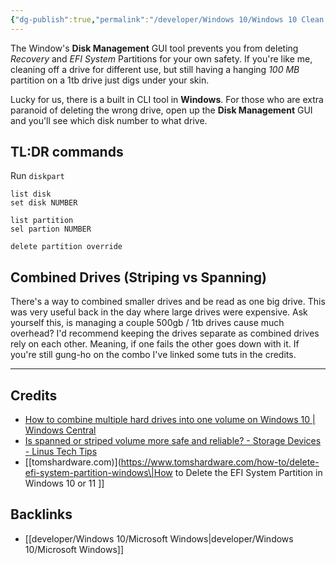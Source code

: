 ```yaml
---
{"dg-publish":true,"permalink":"/developer/Windows 10/Windows 10 Clean Drive of Recovery and EFI System Partitions/","noteIcon":""}
---
```


The Window's **Disk Management** GUI tool prevents you from deleting *Recovery* and *EFI System* Partitions for your own safety. If you're like me, cleaning off a drive for different use, but still having a hanging *100 MB* partition on a 1tb drive just digs under your skin.

Lucky for us, there is a built in CLI tool in **Windows**. For those who are extra paranoid of deleting the wrong drive, open up the **Disk Management** GUI and you'll see which disk number to what drive.  

## TL:DR commands

Run `diskpart`

```shell
list disk
set disk NUMBER

list partition
sel partion NUMBER

delete partition override
```

## Combined Drives (Striping vs Spanning)

There's a way to combined smaller drives and be read as one big drive. This was very useful back in the day where large drives were expensive. Ask yourself this, is managing a couple 500gb / 1tb drives cause much overhead? I'd recommend keeping the drives separate as combined drives rely on each other. Meaning, if one fails the other goes down with it. If you're still gung-ho on the combo I've linked some tuts in the credits.  

---
## Credits
- [How to combine multiple hard drives into one volume on Windows 10 | Windows Central](https://www.windowscentral.com/how-create-one-large-volume-using-multiple-hard-drives-windows-10)
- [Is spanned or striped volume more safe and reliable? - Storage Devices - Linus Tech Tips](https://linustechtips.com/topic/1369788-is-spanned-or-striped-volume-more-safe-and-reliable/)
- [[tomshardware.com)](https://www.tomshardware.com/how-to/delete-efi-system-partition-windows\|How to Delete the EFI System Partition in Windows 10 or 11 ]]

## Backlinks
- [[developer/Windows 10/Microsoft Windows\|developer/Windows 10/Microsoft Windows]]